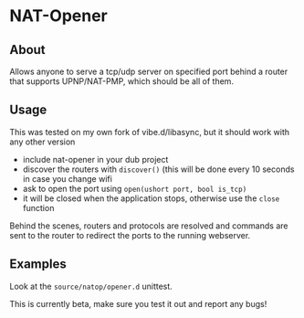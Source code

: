 # NAT-Opener
## About

Allows anyone to serve a tcp/udp server on specified port behind a router that supports UPNP/NAT-PMP, which should be all of them.

## Usage

This was tested on my own fork of vibe.d/libasync, but it should work with any other version

- include nat-opener in your dub project
- discover the routers with `discover()` (this will be done every 10 seconds in case you change wifi 
- ask to open the port using `open(ushort port, bool is_tcp)`
- it will be closed when the application stops, otherwise use the `close` function

Behind the scenes, routers and protocols are resolved and commands are sent to the router to redirect the ports to the running webserver.


## Examples

Look at the `source/natop/opener.d` unittest. 


This is currently beta, make sure you test it out and report any bugs!
